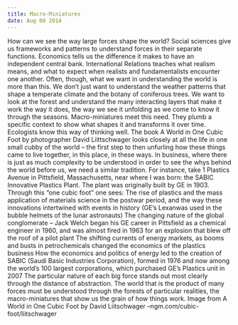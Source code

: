 ```yaml
---
title: Macro-Miniatures
date: Aug 08 2014
---
```


How can we see the way large forces shape the world? Social sciences give us frameworks and patterns to understand forces in their separate functions. Economics tells us the difference it makes to have an independent central bank. International Relations teaches what realism means, and what to expect when realists and fundamentalists encounter one another. Often, though, what we want in understanding the world is more than this. We don’t just want to understand the weather patterns that shape a temperate climate and the botany of coniferous trees. We want to look at the forest and understand the many interacting layers that make it work the way it does, the way we see it unfolding as we come to know it through the seasons. Macro-miniatures meet this need. They plumb a specific context to show what shapes it and transforms it over time. Ecologists know this way of thinking well. The book A World in One Cubic Foot by photographer David Liittschwager looks closely at all the life in one small cubby of the world – the first step to then unfurling how these things came to live together, in this place, in these ways. In business, where there is just as much complexity to be understood in order to see the whys behind the world before us, we need a similar tradition. For instance, take 1 Plastics Avenue in Pittsfield, Massachusetts, near where I was born: the SABIC Innovative Plastics Plant. The plant was originally built by GE in 1903. Through this “one cubic foot” one sees: The rise of plastics and the mass application of materials science in the postwar period, and the way these innovations intertwined with events in history (GE’s Lexanwas used in the bubble helmets of the lunar astronauts) The changing nature of the global conglomerate – Jack Welch began his GE career in Pittsfield as a chemical engineer in 1960, and was almost fired in 1963 for an explosion that blew off the roof of a pilot plant The shifting currents of energy markets, as booms and busts in petrochemicals changed the economics of the plastics business How the economics and politics of energy led to the creation of SABIC (Saudi Basic Industries Corporation), formed in 1976 and now among the world’s 100 largest corporations, which purchased GE’s Plastics unit in 2007 The particular nature of each big force stands out most clearly through the distance of abstraction. The world that is the product of many forces must be understood through the forests of particular realities, the macro-miniatures that show us the grain of how things work. Image from A World in One Cubic Foot by David Liitschwager –ngm.com/cubic-foot/liitschwager
